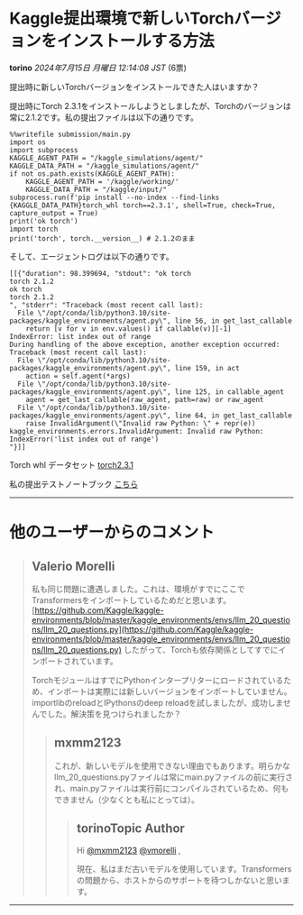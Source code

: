 # Kaggle提出環境で新しいTorchバージョンをインストールする方法

**torino** *2024年7月15日 月曜日 12:14:08 JST* (6票)

提出時に新しいTorchバージョンをインストールできた人はいますか？

提出時にTorch 2.3.1をインストールしようとしましたが、Torchのバージョンは常に2.1.2です。私の提出ファイルは以下の通りです。

```
%%writefile submission/main.py
import os
import subprocess
KAGGLE_AGENT_PATH = "/kaggle_simulations/agent/"
KAGGLE_DATA_PATH = "/kaggle_simulations/agent/"
if not os.path.exists(KAGGLE_AGENT_PATH):
    KAGGLE_AGENT_PATH = '/kaggle/working/'
    KAGGLE_DATA_PATH = "/kaggle/input/"
subprocess.run(f'pip install --no-index --find-links {KAGGLE_DATA_PATH}torch_whl torch==2.3.1', shell=True, check=True, capture_output = True)
print('ok torch')
import torch
print('torch', torch.__version__) # 2.1.2のまま
```

そして、エージェントログは以下の通りです。

```
[[{"duration": 98.399694, "stdout": "ok torch
torch 2.1.2
ok torch
torch 2.1.2
", "stderr": "Traceback (most recent call last):
  File \"/opt/conda/lib/python3.10/site-packages/kaggle_environments/agent.py\", line 56, in get_last_callable
    return [v for v in env.values() if callable(v)][-1]
IndexError: list index out of range
During handling of the above exception, another exception occurred:
Traceback (most recent call last):
  File \"/opt/conda/lib/python3.10/site-packages/kaggle_environments/agent.py\", line 159, in act
    action = self.agent(*args)
  File \"/opt/conda/lib/python3.10/site-packages/kaggle_environments/agent.py\", line 125, in callable_agent
    agent = get_last_callable(raw_agent, path=raw) or raw_agent
  File \"/opt/conda/lib/python3.10/site-packages/kaggle_environments/agent.py\", line 64, in get_last_callable
    raise InvalidArgument(\"Invalid raw Python: \" + repr(e))
kaggle_environments.errors.InvalidArgument: Invalid raw Python: IndexError('list index out of range')
"}]]
```

Torch whl データセット [torch2.3.1](https://www.kaggle.com/code/pnmanh2123/try-install-torch2-3)

私の提出テストノートブック [こちら](https://www.kaggle.com/code/pnmanh2123/try-install-torch2-3)

---

# 他のユーザーからのコメント

> ## Valerio Morelli
> 
> 私も同じ問題に遭遇しました。これは、環境がすでにここでTransformersをインポートしているためだと思います。[https://github.com/Kaggle/kaggle-environments/blob/master/kaggle_environments/envs/llm_20_questions/llm_20_questions.py](https://github.com/Kaggle/kaggle-environments/blob/master/kaggle_environments/envs/llm_20_questions/llm_20_questions.py) したがって、Torchも依存関係としてすでにインポートされています。
> 
> TorchモジュールはすでにPythonインタープリターにロードされているため、インポートは実際には新しいバージョンをインポートしていません。importlibのreloadとIPythonsのdeep reloadを試しましたが、成功しませんでした。解決策を見つけられましたか？
> 
> 
> 
> > ## mxmm2123
> > 
> > これが、新しいモデルを使用できない理由でもあります。明らかなllm_20_questions.pyファイルは常にmain.pyファイルの前に実行され、main.pyファイルは実行前にコンパイルされているため、何もできません（少なくとも私にとっては）。
> > 
> > 
> > 
> > > ## torinoTopic Author
> > > 
> > > Hi [@mxmm2123](https://www.kaggle.com/mxmm2123) [@vmorelli](https://www.kaggle.com/vmorelli) ,
> > > 
> > > 現在、私はまだ古いモデルを使用しています。Transformersの問題から、ホストからのサポートを待つしかないと思います。
> > > 
> > > 
> > > 
--- 

